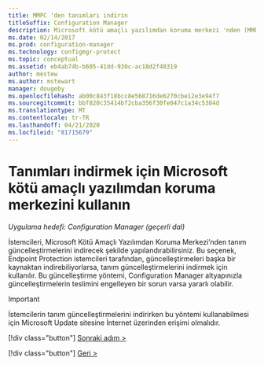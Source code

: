```yaml
---
title: MMPC 'den tanımları indirin
titleSuffix: Configuration Manager
description: Microsoft kötü amaçlı yazılımdan koruma merkezi 'nden (MMPC) Endpoint Protection tanım güncelleştirmelerini indirmek için Configuration Manager istemcileri yapılandırın.
ms.date: 02/14/2017
ms.prod: configuration-manager
ms.technology: configmgr-protect
ms.topic: conceptual
ms.assetid: eb4ab74b-b605-41dd-930c-ac18d2f40319
author: mestew
ms.author: mstewart
manager: dougeby
ms.openlocfilehash: ab00c843f18bcc8e568716de6270cbe12e3e94f7
ms.sourcegitcommit: bbf820c35414bf2cba356f30fe047c1a34c5384d
ms.translationtype: MT
ms.contentlocale: tr-TR
ms.lasthandoff: 04/21/2020
ms.locfileid: "81715679"
---
```

# <a name="use-the-microsoft-malware-protection-center-to-download-definitions"></a>Tanımları indirmek için Microsoft kötü amaçlı yazılımdan koruma merkezini kullanın

*Uygulama hedefi: Configuration Manager (geçerli dal)*

 İstemcileri, Microsoft Kötü Amaçlı Yazılımdan Koruma Merkezi’nden tanım güncelleştirmelerini indirecek şekilde yapılandırabilirsiniz. Bu seçenek, Endpoint Protection istemcileri tarafından, güncelleştirmeleri başka bir kaynaktan indirebiliyorlarsa, tanım güncelleştirmelerini indirmek için kullanılır. Bu güncelleştirme yöntemi, Configuration Manager altyapınızla güncelleştirmelerin teslimini engelleyen bir sorun varsa yararlı olabilir.

> [!IMPORTANT]
>  İstemcilerin tanım güncelleştirmelerini indirirken bu yöntemi kullanabilmesi için Microsoft Update sitesine İnternet üzerinden erişimi olmalıdır.
> 
> 
> [!div class="button"]
> [Sonraki adım >](endpoint-antimalware-policies.md)
> 
> [!div class="button"]
> [Geri >](endpoint-configure-alerts.md)
